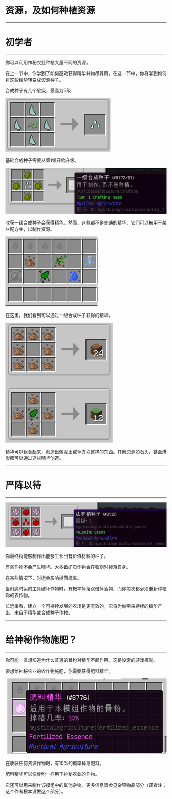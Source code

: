 # 资源，及如何种植资源
___

# 初学者
___

你可以利用神秘农业种植大量不同的资源。

在上一节中，你学到了如何高效获得精华并物尽其用。在这一节中，你将学到如何将这些精华转变成资源种子。

合成种子有几个层级，最高为5级

![例图](basecraftingseeds.png)

基础合成种子需要从第1级开始升级。

![例图](tier1craftingseeds.png)

收获一级合成种子会获得精华。然而，这些都不是普通的精华，它们可以被用于某些配方中，以制作资源。

![一级合成种子种出的精华](seedessence.png)

在这里，我们看到可以通过一级合成种子获得的精华。

![一些使用从合成种子中收获的精华来合成的配方](seedessencerecipe.png)

精华可以组合起来，创造出像泥土或草方块这样的东西。其他资源如石头，甚至煤炭都可以通过这些精华创造。
___

# 严阵以待
___

![较高等级的合成种子的例子](valoniteseeds.png)

你最终将能够制作出能够生长出有价值材料的种子。

有些作物不会产生精华。大多数矿石作物会在收割时掉落自身。

在某些情况下，时运会影响掉落概率。

当附魔时运的工具破坏作物时，有概率掉落双倍掉落物，而你每次都必须重新种植你的农作物。

长远来看，建立一个可持续发展的农场是更有效的，它将为你带来持续的精华产出，来自于精华或合成种子作物。
___

# 给神秘作物施肥？
___

你可能一直想知道为什么普通的骨粉对精华不起作用，这是设定的游戏机制。

要想给神秘农业的农作物施肥，你需要获得肥料精华。

![肥料精华](fertessence.png)

在收获任何资源作物时，有10%的概率掉落肥料。

肥料精华可以像骨粉一样用于神秘农业的作物。

它还可以用来制作该模组中的其他杂物。更多信息请参见杂项物品部分（译者注：这个作者根本没做这个部分）。